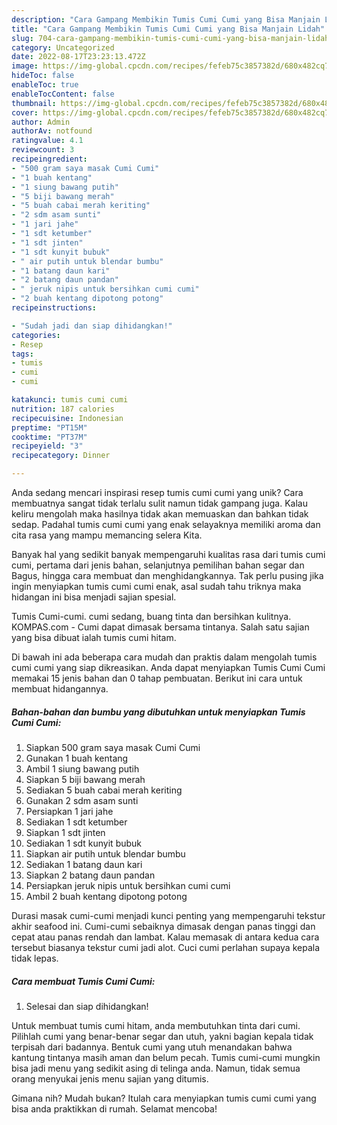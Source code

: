 ```yaml
---
description: "Cara Gampang Membikin Tumis Cumi Cumi yang Bisa Manjain Lidah"
title: "Cara Gampang Membikin Tumis Cumi Cumi yang Bisa Manjain Lidah"
slug: 704-cara-gampang-membikin-tumis-cumi-cumi-yang-bisa-manjain-lidah
category: Uncategorized
date: 2022-08-17T23:23:13.472Z
image: https://img-global.cpcdn.com/recipes/fefeb75c3857382d/680x482cq70/tumis-cumi-cumi-foto-resep-utama.jpg
hideToc: false
enableToc: true
enableTocContent: false
thumbnail: https://img-global.cpcdn.com/recipes/fefeb75c3857382d/680x482cq70/tumis-cumi-cumi-foto-resep-utama.jpg
cover: https://img-global.cpcdn.com/recipes/fefeb75c3857382d/680x482cq70/tumis-cumi-cumi-foto-resep-utama.jpg
author: Admin
authorAv: notfound
ratingvalue: 4.1
reviewcount: 3
recipeingredient:
- "500 gram saya masak Cumi Cumi"
- "1 buah kentang"
- "1 siung bawang putih"
- "5 biji bawang merah"
- "5 buah cabai merah keriting"
- "2 sdm asam sunti"
- "1 jari jahe"
- "1 sdt ketumber"
- "1 sdt jinten"
- "1 sdt kunyit bubuk"
- " air putih untuk blendar bumbu"
- "1 batang daun kari"
- "2 batang daun pandan"
- " jeruk nipis untuk bersihkan cumi cumi"
- "2 buah kentang dipotong potong"
recipeinstructions:

- "Sudah jadi dan siap dihidangkan!"
categories:
- Resep
tags:
- tumis
- cumi
- cumi

katakunci: tumis cumi cumi 
nutrition: 187 calories
recipecuisine: Indonesian
preptime: "PT15M"
cooktime: "PT37M"
recipeyield: "3"
recipecategory: Dinner

---
```





Anda sedang mencari inspirasi resep tumis cumi cumi yang unik? Cara membuatnya sangat tidak terlalu sulit namun tidak gampang juga. Kalau keliru mengolah maka hasilnya tidak akan memuaskan dan bahkan tidak sedap. Padahal tumis cumi cumi yang enak selayaknya memiliki aroma dan cita rasa yang mampu memancing selera Kita.





Banyak hal yang sedikit banyak mempengaruhi kualitas rasa dari tumis cumi cumi, pertama dari jenis bahan, selanjutnya pemilihan bahan segar dan Bagus, hingga cara membuat dan menghidangkannya. Tak perlu pusing jika ingin menyiapkan tumis cumi cumi enak,      asal sudah tahu triknya maka hidangan ini bisa menjadi sajian spesial.














Tumis Cumi-cumi. cumi sedang, buang tinta dan bersihkan kulitnya. KOMPAS.com - Cumi dapat dimasak bersama tintanya. Salah satu sajian yang bisa dibuat ialah tumis cumi hitam.






Di bawah ini ada beberapa cara mudah dan praktis dalam mengolah tumis cumi cumi yang siap dikreasikan. Anda dapat menyiapkan Tumis Cumi Cumi memakai 15 jenis bahan dan 0 tahap pembuatan. Berikut ini cara untuk membuat hidangannya.

<!--inarticleads1-->

##### Bahan-bahan dan bumbu yang dibutuhkan untuk menyiapkan Tumis Cumi Cumi:

1. Siapkan 500 gram saya masak Cumi Cumi
1. Gunakan 1 buah kentang
1. Ambil 1 siung bawang putih
1. Siapkan 5 biji bawang merah
1. Sediakan 5 buah cabai merah keriting
1. Gunakan 2 sdm asam sunti
1. Persiapkan 1 jari jahe
1. Sediakan 1 sdt ketumber
1. Siapkan 1 sdt jinten
1. Sediakan 1 sdt kunyit bubuk
1. Siapkan  air putih untuk blendar bumbu
1. Sediakan 1 batang daun kari
1. Siapkan 2 batang daun pandan
1. Persiapkan  jeruk nipis untuk bersihkan cumi cumi
1. Ambil 2 buah kentang dipotong potong


Durasi masak cumi-cumi menjadi kunci penting yang mempengaruhi tekstur akhir seafood ini. Cumi-cumi sebaiknya dimasak dengan panas tinggi dan cepat atau panas rendah dan lambat. Kalau memasak di antara kedua cara tersebut biasanya tekstur cumi jadi alot. Cuci cumi perlahan supaya kepala tidak lepas. 

<!--inarticleads2-->

##### Cara membuat Tumis Cumi Cumi:


1. Selesai dan siap dihidangkan!

Untuk membuat tumis cumi hitam, anda membutuhkan tinta dari cumi. Pilihlah cumi yang benar-benar segar dan utuh, yakni bagian kepala tidak terpisah dari badannya. Bentuk cumi yang utuh menandakan bahwa kantung tintanya masih aman dan belum pecah. Tumis cumi-cumi mungkin bisa jadi menu yang sedikit asing di telinga anda. Namun, tidak semua orang menyukai jenis menu sajian yang ditumis. 

Gimana nih? Mudah bukan? Itulah cara menyiapkan tumis cumi cumi yang bisa anda praktikkan di rumah. Selamat mencoba!
